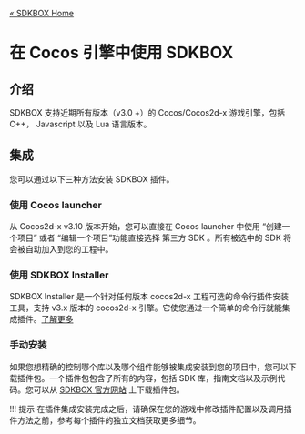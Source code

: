 [&#171; SDKBOX Home](http://sdkbox.com)

# 在 Cocos 引擎中使用 SDKBOX

## 介绍
SDKBOX 支持近期所有版本（v3.0 +）的 Cocos/Cocos2d-x 游戏引擎，包括 C++， Javascript 以及 Lua 语言版本。


## 集成
您可以通过以下三种方法安装 SDKBOX 插件。


### 使用 Cocos launcher
从 Cocos2d-x v3.10 版本开始，您可以直接在 Cocos launcher 中使用 “创建一个项目” 或者 “编辑一个项目”功能直接选择 第三方 SDK 。所有被选中的 SDK 将会被自动加入到您的工程中。


### 使用 SDKBOX Installer
SDKBOX Installer 是一个针对任何版本 cocos2d-x 工程可选的命令行插件安装工具，支持 v3.x 版本的 cocos2d-x 引擎。它使您通过一个简单的命令行就能集成插件。[了解更多](./installer.md)


### 手动安装
如果您想精确的控制哪个库以及哪个组件能够被集成安装到您的项目中，您可以下载插件包。一个插件包包含了所有的内容，包括 SDK 库，指南文档以及示例代码。您可以从 [SDKBOX 官方网站](http://sdkbox.com) 上下载插件包。



!!! 提示
    在插件集成安装完成之后，请确保在您的游戏中修改插件配置以及调用插件方法之前，参考每个插件的独立文档获取更多细节。


